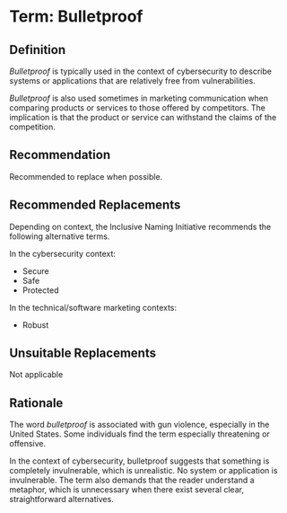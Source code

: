 # Term: Bulletproof

## Definition
*Bulletproof* is typically used in the context of cybersecurity to describe systems or applications that are relatively free from vulnerabilities.

*Bulletproof* is also used sometimes in marketing communication when comparing products or services to those offered by competitors. The implication is that the product or service can withstand the claims of the competition.

## Recommendation
Recommended to replace when possible.

## Recommended Replacements
Depending on context, the Inclusive Naming Initiative recommends the following alternative terms.

In the cybersecurity context:
- Secure
- Safe
- Protected

In the technical/software marketing contexts:
- Robust

## Unsuitable Replacements 
Not applicable

## Rationale
The word *bulletproof* is associated with gun violence, especially in the United States. Some individuals find the term especially threatening or offensive.

In the context of cybersecurity, bulletproof suggests that something is completely invulnerable, which is unrealistic. No system or application is invulnerable. The term also demands that the reader understand a metaphor, which is unnecessary when there exist several clear, straightforward alternatives. 
